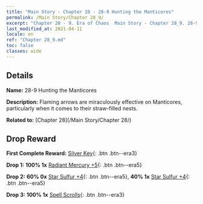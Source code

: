 ```yaml
---
title: "Main Story - Chapter 28 - 28-9 Hunting the Manticores"
permalink: /Main Story/Chapter 28_9/
excerpt: "Chapter 28 - 9. Era of Chaos  Main Story - Chapter 28_9. 28-9 Hunting the Manticores"
last_modified_at: 2021-04-11
locale: en
ref: "Chapter 28_9.md"
toc: false
classes: wide
---
```


## Details

 **Name:** 28-9 Hunting the Manticores

 **Description:** Flaming arrows are miraculously effective on Manticores, particularly when it comes to their straw-filled nests.

 **Related to:** [Chapter 28](/Main Story/Chapter 28/)

## Drop Reward

 **First Complete Reward:** [Silver Key](/Items/con_693/){: .btn .btn--era3}

 **Drop 1:** **100% 1x** [Radiant Mercury +5](/Items/mat_98/){: .btn .btn--era5}

 **Drop 2:** **60% 0x** [Star Sulfur +4](/Items/mat_92/){: .btn .btn--era5}, **40% 1x** [Star Sulfur +4](/Items/mat_92/){: .btn .btn--era5}

 **Drop 3:** **100% 1x** [Spell Scrolls](/Items/con_694/){: .btn .btn--era3}

